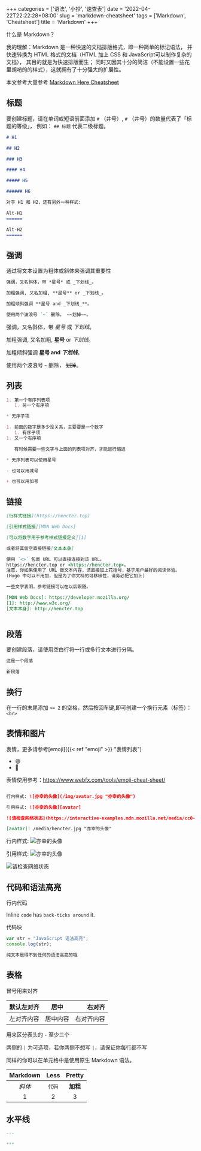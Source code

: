 +++
categories = ['语法', '小抄', '速查表']
date = '2022-04-22T22:22:28+08:00'
slug = 'markdown-cheatsheet'
tags = ['Markdown', 'Cheatsheet']
title = 'Markdown'
+++

什么是 Markdown？

我的理解：Markdown 是一种快速的文档排版格式，即一种简单的标记语法，
并快速转换为 HTML 格式的文档（HTML 加上 CSS 和 JavaScript可以制作复杂的文档），
其目的就是为快速排版而生；
同时又因其十分的简洁（不能设置一些花里胡哨的的样式），这就拥有了十分强大的扩展性。

本文参考大量参考 [Markdown Here Cheatsheet]

[Markdown Here Cheatsheet]:https://github.com/adam-p/markdown-here/wiki/Markdown-Here-Cheatsheet

## 标题

要创建标题，请在单词或短语前面添加 `#` （井号）, `#` （井号）的数量代表了「标题的等级」，
例如： `## 标题` 代表二级标题。

```markdown
# H1

## H2

### H3

#### H4

##### H5

###### H6

对于 H1 和 H2，还有另外一种样式:

Alt-H1
======

Alt-H2
======
```

## 强调

通过将文本设置为粗体或斜体来强调其重要性

```markdown
强调，又名斜体，带 *星号* 或 _下划线_。

加粗强调, 又名加粗, **星号** or _下划线_。

加粗倾斜强调 **星号 and _下划线_**。

使用两个波浪号 `~` 删除， ~~划掉~~。
```

强调，又名斜体，带 *星号* 或 *下划线*。

加粗强调, 又名加粗, **星号** or *下划线*。

加粗倾斜强调 **星号 and *下划线***。

使用两个波浪号 `~` 删除， ~~划掉~~。

## 列表

```markdown
1. 第一个有序列表项
   1. 另一个有序项

* 无序子项

1. 前面的数字是多少没关系，主要要是一个数字
   1. 有序子项
1. 又一个有序项

   有时候需要一些文字与上面的列表项对齐，才能进行缩进

* 无序列表可以使用星号

- 也可以用减号

+ 也可以用加号
```

## 链接

```markdown
[行样式链接](https://hencter.top)

[引用样式链接][MDN Web Docs]

[可以将数字用于参考样式链接定义][1]

或者将其留空直接链接[文本本身]

使用 `<>` 包裹 URL 可以直接连接到该 URL。
https://hencter.top or <https://hencter.top>。
注意，你如果使用了 URL 做文本内容，请直接加上花括号，基于用户最好的阅读体验。
(Hugo 中可以不用加，但是为了你文档的可移植性，请务必把它加上)

一些文字表明，参考链接可以在以后跟随。

[MDN Web Docs]: https://developer.mozilla.org/
[1]: http://www.w3c.org/
[文本本身]: http://hencter.top
```

```html

```

## 段落

要创建段落，请使用空白行将一行或多行文本进行分隔。

```markdown
这是一个段落

新段落
```

## 换行

在一行的末尾添加 `>= 2` 的空格，然后按回车键,即可创建一个换行元素（标签）：`<br>`

## 表情和图片

表情，更多请参考[emoji]({{< ref "emoji" >}} "表情列表")

- :smile:
- :lying_face:

表情使用参考：<https://www.webfx.com/tools/emoji-cheat-sheet/>

```markdown

行内样式: ![亦幸的头像](/img/avatar.jpg "亦幸的头像")

引用样式: ![亦幸的头像][avatar]

![请检查网络状态](https://interactive-examples.mdn.mozilla.net/media/cc0-images/elephant-660-480.jpg "夕阳下的大象")

[avatar]: /media/hencter.jpg "亦幸的头像"
```

行内样式: ![亦幸的头像](/media/hencter.jpg "图片资源引用错误")

引用样式: ![亦幸的头像][avatar]

![请检查网络状态](https://interactive-examples.mdn.mozilla.net/media/cc0-images/elephant-660-480.jpg "夕阳下的大象")

[avatar]: /media/hencter.jpg "亦幸的头像"

## 代码和语法高亮

行内代码

Inline `code` has `back-ticks around` it.

代码块

```javascript
var str = "JavaScript 语法高亮";
console.log(str);
```

```txt
纯文本是得不到任何的语法高亮的哦
```

## 表格

冒号用来对齐

| 默认左对齐 |   居中   |     右对齐 |
| ---------- | :------: | ---------: |
| 左对齐内容 | 居中内容 | 右对齐内容 |

用来区分表头的 `-` 至少三个

两侧的 `|` 为可选项，若你两侧不想写 `|`，请保证你每行都不写

同样的你可以在单元格中是使用原生 Markdown 语法。

| Markdown |  Less  |  Pretty  |
| :------: | :----: | :------: |
|  *斜体*  | `代码` | **加粗** |
|    1     |   2    |    3     |

## 水平线

```markdown
---

***
```
